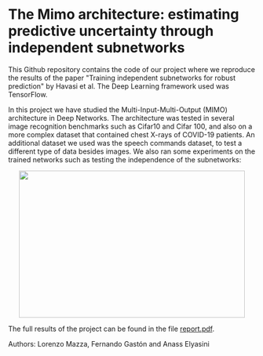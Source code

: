 # The Mimo architecture: estimating predictive uncertainty through independent subnetworks

This Github repository contains the code of our project where we reproduce the results of the paper "Training independent subnetworks for robust prediction" by Havasi et al. The Deep Learning framework used was TensorFlow.  

In this project we have studied the Multi-Input-Multi-Output (MIMO) architecture in Deep Networks. The architecture was tested in several image recognition benchmarks such as Cifar10 and Cifar 100, and also on a more complex dataset that contained chest X-rays of COVID-19 patients. An additional dataset we used was the speech commands dataset, to test a different type of data besides images. We also ran some experiments on the trained networks such as testing the independence of the subnetworks:

<p align="center">
  <img width="460" height="300" src="https://github.com/fergascod/MIMO-architecture-for-NNs/blob/master/plots/variance/Activation_Variance_3D.png">
</p>

The full results of the project can be found in the file [report.pdf](https://github.com/fergascod/DD2412project/blob/master/report.pdf). 

Authors: Lorenzo Mazza, Fernando Gastón and Anass Elyasini
